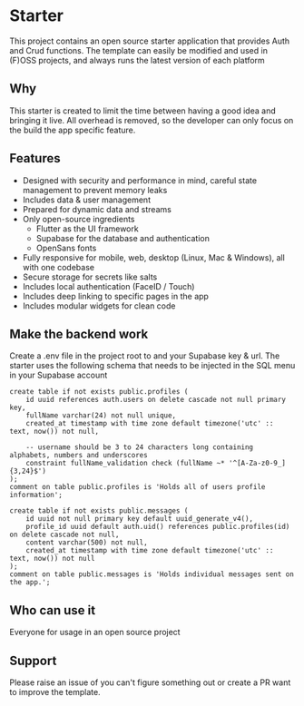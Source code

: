 # Starter
This project contains an open source starter application that provides Auth and Crud functions. The template can easily be modified and used in (F)OSS projects, and always runs the latest version of each platform

## Why
This starter is created to limit the time between having a good idea and bringing it live. All overhead is removed, so the developer can only focus on the build the app specific feature.

## Features
- Designed with security and performance in mind, careful state management to prevent memory leaks
- Includes data & user management
- Prepared for dynamic data and streams
- Only open-source ingredients
  - Flutter as the UI framework
  - Supabase for the database and authentication
  - OpenSans fonts
- Fully responsive for mobile, web, desktop (Linux, Mac & Windows), all with one codebase
- Secure storage for secrets like salts
- Includes local authentication (FaceID / Touch)
- Includes deep linking to specific pages in the app
- Includes modular widgets for clean code

## Make the backend work
Create a .env file in the project root to and your Supabase key & url. The starter uses the following schema that needs to be injected in the SQL menu in your Supabase account

```
create table if not exists public.profiles (
    id uuid references auth.users on delete cascade not null primary key,
    fullName varchar(24) not null unique,
    created_at timestamp with time zone default timezone('utc' :: text, now()) not null,

    -- username should be 3 to 24 characters long containing alphabets, numbers and underscores
    constraint fullName_validation check (fullName ~* '^[A-Za-z0-9_]{3,24}$')
);
comment on table public.profiles is 'Holds all of users profile information';

create table if not exists public.messages (
    id uuid not null primary key default uuid_generate_v4(),
    profile_id uuid default auth.uid() references public.profiles(id) on delete cascade not null,
    content varchar(500) not null,
    created_at timestamp with time zone default timezone('utc' :: text, now()) not null
);
comment on table public.messages is 'Holds individual messages sent on the app.';
```

## Who can use it
Everyone for usage in an open source project

## Support
Please raise an issue of you can't figure something out or create a PR  want to improve the template.